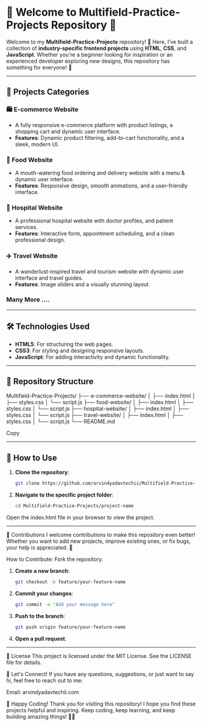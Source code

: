 # 🚀 Welcome to Multifield-Practice-Projects Repository 🚀

Welcome to my **Multifield-Practice-Projects** repository! 🎉 Here, I’ve built a collection of **industry-specific frontend projects** using **HTML**, **CSS**, and **JavaScript**. Whether you're a beginner looking for inspiration or an experienced developer exploring new designs, this repository has something for everyone! 🌟

---

## 🌈 Projects Categories

### 🛍️ E-commerce Website
   - A fully responsive e-commerce platform with product listings, a shopping cart and dynamic user interface.
   - **Features**: Dynamic product filtering, add-to-cart functionality, and a sleek, modern UI.

### 🍔 Food Website
   - A mouth-watering food ordering and delivery website with a menu & dynamic user interface.
   - **Features**: Responsive design, smooth animations, and a user-friendly interface.

### 🏥 Hospital Website
   - A professional hospital website with doctor profiles, and patient services.
   - **Features**: Interactive form, appointment scheduling, and a clean professional design.

### ✈️ Travel Website
   - A wanderlust-inspired travel and tourism website with dynamic user interface and travel guides.
   - **Features**: Image sliders and a visually stunning layout.

### Many More ....

---

## 🛠️ Technologies Used
- **HTML5**: For structuring the web pages.
- **CSS3**: For styling and designing responsive layouts.
- **JavaScript**: For adding interactivity and dynamic functionality.

---

## 📂 Repository Structure
Multifield-Practice-Projects/
├── e-commerce-website/
│ ├── index.html
│ ├── styles.css
│ └── script.js
├── food-website/
│ ├── index.html
│ ├── styles.css
│ └── script.js
├── hospital-website/
│ ├── index.html
│ ├── styles.css
│ └── script.js
├── travel-website/
│ ├── index.html
│ ├── styles.css
│ └── script.js
└── README.md

Copy

---

## 🚀 How to Use
1. **Clone the repository**:
   ```bash
   git clone https://github.com/arvindyadavtechii/Multifield-Practice-Projects.git

2. **Navigate to the specific project folder**:
   ```bash
   cd Multifield-Practice-Projects/project-name
Open the index.html file in your browser to view the project.

---
🌟 Contributions
I welcome contributions to make this repository even better! Whether you want to add new projects, improve existing ones, or fix bugs, your help is appreciated. 🙌

How to Contribute:
Fork the repository.

1. **Create a new branch**:
   ```bash
   git checkout -b feature/your-feature-name
   
2. **Commit your changes**:
   ```bash
   git commit -m "Add your message here"

3. **Push to the branch**:
   ```bash
   git push origin feature/your-feature-name
4. **Open a pull request**.

---

📄 License
This project is licensed under the MIT License. See the LICENSE file for details.

📧 Let's Connect!
If you have any questions, suggestions, or just want to say hi, feel free to reach out to me:

Email: arvindyadavtechii.com


🎉 Happy Coding!
Thank you for visiting this repository! I hope you find these projects helpful and inspiring. Keep coding, keep learning, and keep building amazing things! 🚀✨
